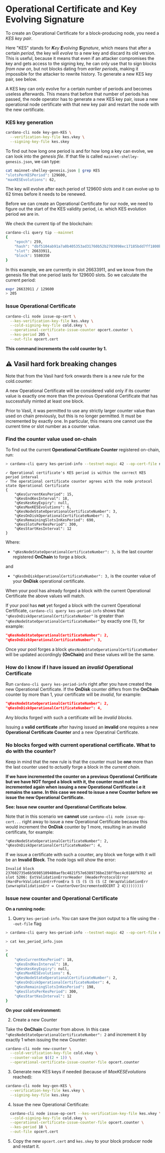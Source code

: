 # Operational Certificate and Key Evolving Signature

To create an Operational Certificate for a block-producing node, you need a _KES key pair_.

Here "KES" stands for _**K**ey **E**volving **S**ignature_, which means that after a certain _period_, the key will _evolve_ to a new key
and discard its old version. This is useful, because it means that even if an attacker compromises the key and gets access to the signing key, he can only use that to sign blocks _from now on_, but not blocks dating from _earlier periods_, making it impossible for the attacker to rewrite history. To generate a new KES key pair, see below.

A KES key can only evolve for a certain number of periods and becomes useless afterwards.
This means that before that number of periods has passed, the node operator has to generate a new KES key pair, issue a new operational node certificate with that new key pair and restart the node with the new certificate.

### KES key generation

```bash
cardano-cli node key-gen-KES \
  --verification-key-file kes.vkey \
  --signing-key-file kes.skey
```

To find out how long one period is and for how long a key can evolve, we can look into the _genesis file_. If that file is called `mainnet-shelley-genesis.json`,
we can type:

```bash
cat mainnet-shelley-genesis.json | grep KES
"slotsPerKESPeriod": 129600,
"maxKESEvolutions": 62,
```

The key will evolve after each period of 129600 slots and it can evolve up to 62 times before it needs to be renewed.

Before we can create an Operational Certificate for our node, we need to figure out the start of the KES validity period, i.e. which KES evolution period we are in.

We check the current tip of the blockchain:

```bash
cardano-cli query tip --mainnet
{
    "epoch": 259,
    "hash": "dbf5104ab91a7a0b405353ad31760b52b2703098ec17185bdd7ff1800bb61aca",
    "slot": 26633911,
    "block": 5580350
}
```

In this example, we are currently in slot 26633911, and we know from the genesis file that one period lasts for 129600 slots. So we calculate the current period:

```bash
expr 26633911 / 129600
> 205
```

### Issue Operational Certificate

```bash
cardano-cli node issue-op-cert \
  --kes-verification-key-file kes.vkey \
  --cold-signing-key-file cold.skey \
  --operational-certificate-issue-counter opcert.counter \
  --kes-period 205 \
  --out-file opcert.cert
```

**This command increments the cold counter by 1.**

## :warning: Vasil hard fork breaking changes

Note that from the Vasil hard fork onwards there is a new rule for the cold.counter:

A new Operational Certificate will be considered valid only if its counter value is exactly one more than the previous Operational Certificate that has successfully minted at least one block.

Prior to Vasil, it was permitted to use any strictly larger counter value than used on chain previously, but this is no longer permitted. It must be incremented by exactly one. In particular, this means one cannot use the current time or slot number as a counter value.

### Find the counter value used on-chain

To find out the current **Operational Certificate Counter** registered on-chain, run:

```bash
> cardano-cli query kes-period-info --testnet-magic 42 --op-cert-file node-spo3/opcert.cert
```

```
✓ Operational certificate's KES period is within the correct KES period interval
✓ The operational certificate counter agrees with the node protocol state Operational Certificate
{
    "qKesCurrentKesPeriod": 15,
    "qKesEndKesInterval": 18,
    "qKesKesKeyExpiry": null,
    "qKesMaxKESEvolutions": 6,
    "qKesNodeStateOperationalCertificateNumber": 3,
    "qKesOnDiskOperationalCertificateNumber": 3,
    "qKesRemainingSlotsInKesPeriod": 690,
    "qKesSlotsPerKesPeriod": 300,
    "qKesStartKesInterval": 12
}
```

Where:

* `"qKesNodeStateOperationalCertificateNumber": 3,` is the last counter registered **OnChain** to forge a block.

and

* `"qKesOnDiskOperationalCertificateNumber": 3,` is the counter value of your **OnDisk** operational certificate.

When your pool has already forged a block with the current Operational Certificate the above values will match.

If your pool has **not** yet forged a block with the current Operational Certificate,  `cardano-cli query kes-period-info` shows that `"qKesOnDiskOperationalCertificateNumber"` is greater than `"qKesNodeStateOperationalCertificateNumber"` by exactly one (1), for example:

```json
"qKesNodeStateOperationalCertificateNumber": 2,
"qKesOnDiskOperationalCertificateNumber": 3,
```

Once your pool forges a block `qKesNodeStateOperationalCertificateNumber` will be updated accordingly **(OnChain)** and these values will be the same.

### How do I know if I have issued an _invalid_ Operational Certificate

Run `cardano-cli query kes-period-info` right after you have created the new Operational Certificate. If the **OnDisk** counter differs from the **OnChain** counter by more than 1, your certificate will be _invalid_, for example:

```json
"qKesNodeStateOperationalCertificateNumber": 2,
"qKesOnDiskOperationalCertificateNumber": 4,
```

Any blocks forged with such a certificate will be _invalid blocks_.

Issuing a **valid certificate** after having issued an **invalid** one requires a new **Operational Certificate Counter** and a new Operatinal Certificate.


### No blocks forged with current operational certificate. What to do with the counter?

Keep in mind that the new rule is that the counter must be **one** more than the last counter used to _actually_ forge a block in the _current chain_.

**If we have incremented the counter on a previous Operational Certificate but we have NOT forged a block with it, the counter must not be incremented again when issuing a new Operational Certificate i.e it remains the same. In this case we need to issue a new Counter before we issue the new Operational Certificate.**

**See: Issue new counter and Operational Certificate below.**

Note that in this scenario we **cannot** use `cardano-cli node issue-op-cert...` right away to issue a new Operational Certificate because this would increment the **OnDisk** counter by 1 more, resulting in an invalid certificate, for example:

```
"qKesNodeStateOperationalCertificateNumber": 2,
"qKesOnDiskOperationalCertificateNumber": 4,
```

If we issue a certificate with such a counter, any block we forge with it will be an **Invalid Block**. The node logs will show the error:

```
Invalid block 237602735e6b56985109480aefbc4821f57e6389736be238ffbec4c0188f9702 at slot 5206: ExtValidationErrorHeader (HeaderProtocolError (HardForkValidationErrFromEra S (S (S (S (S (Z (WrapValidationErr {unwrapValidationErr = CounterOverIncrementedOCERT 2 4}))))))))
```

### Issue new counter and Operational Certificate

**On a running node:**

1. Query `kes-period-info`. You can save the json output to a file using the `--out-file` flag

```bash
> cardano-cli query kes-period-info --testnet-magic 42 --op-cert-file node-spo3/opcert.cert --out-file kes_period_info.json

> cat kes_period_info.json

>
{
    "qKesCurrentKesPeriod": 18,
    "qKesEndKesInterval": 18,
    "qKesKesKeyExpiry": null,
    "qKesMaxKESEvolutions": 6,
    "qKesNodeStateOperationalCertificateNumber": 2,
    "qKesOnDiskOperationalCertificateNumber": 4,
    "qKesRemainingSlotsInKesPeriod": 198,
    "qKesSlotsPerKesPeriod": 300,
    "qKesStartKesInterval": 12
}
```

**On your cold environment:**

2. Create a new Counter

Take the **OnChain** Counter from above. In this case `"qKesNodeStateOperationalCertificateNumber": 2` and increment it by exactly 1 when issuing the new Counter:

```bash
cardano-cli node new-counter \
  --cold-verification-key-file cold.vkey \
  --counter-value $((2 + 1)) \
  --operational-certificate-issue-counter-file opcert.counter
```

3. Generate new KES keys if needed (because of _MaxKESEvolutions_ reached):

```bash
cardano-cli node key-gen-KES \
  --verification-key-file kes.vkey \
  --signing-key-file kes.skey
```

4. Issue the new Operational Certificate:

```bash
  cardano-cli node issue-op-cert --kes-verification-key-file kes.vkey \
  --cold-signing-key-file cold.skey \
  --operational-certificate-issue-counter-file opcert.counter \
  --kes-period 18 \
  --out-file opcert.cert
```

5. Copy the new `opcert.cert` and `kes.skey` to your block producer node and restart it.
